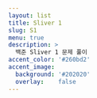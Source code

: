 ```yaml
---
layout: list
title: Sliver 1
slug: S1
menu: true
description: >
  백준 Sliver 1 문제 풀이
accent_color: '#260bd2'
accent_image:
  background: '#202020'
  overlay:    false
---
```



